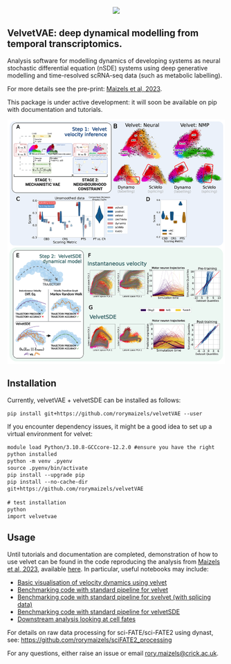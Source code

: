 <p align="center">
  <img height="150" src="https://github.com/rorymaizels/velvet/blob/main/docs/%E2%80%8Evelvet.png" />
</p>

## **VelvetVAE**: deep dynamical modelling from temporal transcriptomics.

Analysis software for modelling dynamics of developing systems as neural stochastic differential equation (nSDE) systems using deep generative modelling and time-resolved scRNA-seq data (such as metabolic labelling).

For more details see the pre-print: [Maizels et al, 2023](https://www.biorxiv.org/content/10.1101/2023.07.06.547989v1).

This package is under active development: it will soon be available on pip with documentation and tutorials.

![](docs/figure.png)

## Installation

Currently, velvetVAE + velvetSDE can be installed as follows:
```
pip install git+https://github.com/rorymaizels/velvetVAE --user
```
If you encounter dependency issues, it might be a good idea to set up a virtual environment for velvet:

```
module load Python/3.10.8-GCCcore-12.2.0 #ensure you have the right python installed
python -m venv .pyenv
source .pyenv/bin/activate
pip install --upgrade pip
pip install --no-cache-dir git+https://github.com/rorymaizels/velvetVAE

# test installation
python
import velvetvae
```

## Usage

Until tutorials and documentation are completed, demonstration of how to use velvet can be found in the code reproducing the analysis from [Maizels et al, 2023](https://www.biorxiv.org/content/10.1101/2023.07.06.547989v1), available [here](https://github.com/rorymaizels/Maizels2023aa). In particular, useful notebooks may include:
- [Basic visualisation of velocity dynamics using velvet](https://github.com/rorymaizels/Maizels2023aa/blob/main/analysis/A2.0.0_velvet_demo.ipynb)
- [Benchmarking code with standard pipeline for velvet](https://github.com/rorymaizels/Maizels2023aa/tree/main/analysis/A2.2_benchmarking)
- [Benchmarking code with standard pipeline for svelvet (with splicing data)](https://github.com/rorymaizels/Maizels2023aa/blob/main/analysis/A2.2_benchmarking/B02_svelvet_benchmarking.py)
- [Benchmarking code with standard pipeline for velvetSDE](https://github.com/rorymaizels/Maizels2023aa/blob/main/analysis/A2.2_benchmarking/B20_velvetSDE_benchmarking.py)
- [Downstream analysis looking at cell fates](https://github.com/rorymaizels/Maizels2023aa/blob/main/analysis/A3.0_NMP_cellfate.ipynb)

For details on raw data processing for sci-FATE/sci-FATE2 using dynast, see:
https://github.com/rorymaizels/sciFATE2_processing

For any questions, either raise an issue or email rory.maizels@crick.ac.uk.
